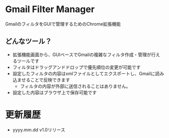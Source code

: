 # Gmail Filter Manager
GmailのフィルタをGUIで管理するためのChrome拡張機能

## どんなツール？
- 拡張機能画面から、GUIベースでGmailの複雑なフィルタ作成・管理が行えるツールです
- フィルタはドラッグアンドドロップで優先順位の変更が可能です
- 設定したフィルタの内容はxmlファイルとしてエクスポートし、Gmailに読み込ませることで反映できます
   - フィルタの内容が外部に送信されることはありません。
- 設定した内容はブラウザ上で保存可能です

# 更新履歴
- yyyy.mm.dd v1.0リリース
